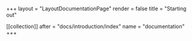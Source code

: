 +++
layout = "LayoutDocumentationPage"
render = false
title = "Starting out"

[[collection]]
after = "docs/introduction/index"
name = "documentation"
+++
